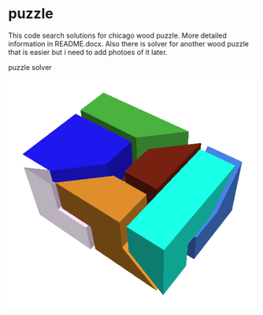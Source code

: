 puzzle
======

This code search solutions for chicago wood puzzle. More detailed information in README.docx.
Also there is solver for another wood puzzle that is easier but i need to add photoes of it later.

puzzle solver

![chicago wood puzzle example](./ic_launcher.png)